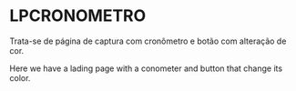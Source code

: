 ﻿# LPCRONOMETRO
Trata-se de página de captura com cronômetro e botão com alteração de cor.

Here we have a lading page with a conometer and button that change its color. 
